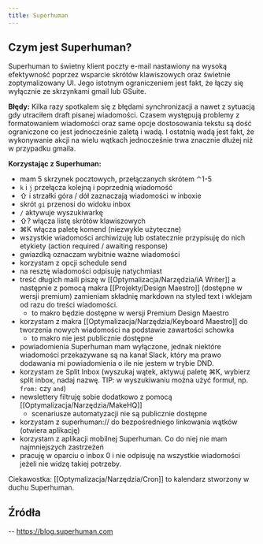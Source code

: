 ```yaml
---
title: Superhuman
---
```


## Czym jest Superhuman? 
Superhuman to świetny klient poczty e-mail nastawiony na wysoką efektywność poprzez wsparcie skrótów klawiszowych oraz świetnie zoptymalizowany UI. Jego istotnym ograniczeniem jest fakt, że łączy się wyłącznie ze skrzynkami gmail lub GSuite. 

**Błędy:** 
Kilka razy spotkalem się z błędami synchronizacji a nawet z sytuacją gdy utraciłem draft pisanej wiadomości. Czasem występują problemy z formatowaniem wiadomości oraz same opcje dostosowania tekstu są dość ograniczone co jest jednocześnie zaletą i wadą. I ostatnią wadą jest fakt, że wykonywanie akcji na wielu wątkach jednocześnie trwa znacznie dłużej niż w przypadku gmaila. 

**Korzystając z Superhuman:** 
- mam 5 skrzynek pocztowych, przełączanych skrótem ⌃1-5
- `k` i `j` przełącza kolejną i poprzednią wiadomość
- ⇧ i strzałki góra / dół zaznaczają wiadomości w inboxie
- skrót `gi` przenosi do widoku inbox
- `/` aktywuje wyszukiwarkę
- ⇧? włącza listę skrótów klawiszowych
- ⌘K włącza paletę komend (niezwykle użyteczne)
- wszystkie wiadomości archiwizuję lub ostatecznie przypisuję do nich etykiety (action required / awaiting response)
- gwiazdką oznaczam wybitnie ważne wiadomości
- korzystam z opcji schedule send
- na resztę wiadomości odpisuję natychmiast
- treść długich maili piszę w [[Optymalizacja/Narzędzia/iA Writer]] a następnie z pomocą makra [[Projekty/Design Maestro]] (dostępne w wersji premium) zamieniam składnię markdown na styled text i wklejam od razu do treści wiadomości.
	- to makro będzie dostępne w wersji Premium Design Maestro
- korzystam z makra [[Optymalizacja/Narzędzia/Keyboard Maestro]] do tworzenia nowych wiadomości na podstawie zawartości schowka
	- to makro nie jest publicznie dostępne
- powiadomienia Superhuman mam wyłączone, jednak niektóre wiadomości przekazywane są na kanał Slack, który ma prawo dodawania mi powiadomienia o ile nie jestem w trybie DND. 
- korzystam ze Split Inbox (wyszukaj wątek, aktywuj paletę ⌘K, wybierz split inbox, nadaj nazwę. TIP: w wyszukiwaniu można użyć formuł, np. `from:` czy `and`)
- newslettery filtruję sobie dodatkowo z pomocą [[Optymalizacja/Narzędzia/MakeHQ]]
	- scenariusze automatyzacji nie są publicznie dostępne
- korzystam z superhuman:// do bezpośredniego linkowania wątków (otwiera aplikację)
- korzystam z aplikacji mobilnej Superhuman. Co do niej nie mam najmniejszych zastrzeżeń
- pracuję w oparciu o inbox 0 i nie odpisuję na wszystkie wiadomości jeżeli nie widzę takiej potrzeby.


Ciekawostka: [[Optymalizacja/Narzędzia/Cron]] to kalendarz stworzony w duchu Superhuman. 

## Źródła
-- https://blog.superhuman.com